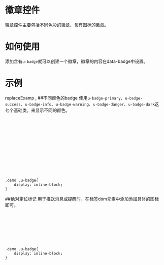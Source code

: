 # 徽章控件

徽章控件主要包括不同色彩的徽章、含有图标的徽章。

# 如何使用

添加含有`u-badge`就可以创建一个徽章，徽章的内容在data-badge中设置。

# 示例

replaceExamp
,
##不同颜色的badge
使用`u-badge-primary`、`u-badge-success`、`u-badge-info`、`u-badge-warning`、`u-badge-danger`、`u-badge-dark`这七个基础类，来显示不同的颜色。
<div class="example-content"><label class="u-badge u-badge-primary" data-badge="1">
</label>
<label class="u-badge u-badge-success" data-badge="1">
</label>
<label class="u-badge u-badge-info" data-badge="1">
</label>
<label class="u-badge u-badge-warning" data-badge="1">
</label>
<label class="u-badge u-badge-danger" data-badge="1">
</label>
<label class="u-badge u-badge-dark" data-badge="1">
</label></div>

<div class="example-content ex-hide"><style>
.demo .u-badge{
    display: inline-block;
}
</style></div>

<div class="examples-code"><pre><code>
<label class="u-badge u-badge-primary" data-badge="1">
</label>
<label class="u-badge u-badge-success" data-badge="1">
</label>
<label class="u-badge u-badge-info" data-badge="1">
</label>
<label class="u-badge u-badge-warning" data-badge="1">
</label>
<label class="u-badge u-badge-danger" data-badge="1">
</label>
<label class="u-badge u-badge-dark" data-badge="1">
</label></code></pre>
</div>

<div class="examples-code"><pre><code>
.demo .u-badge{
    display: inline-block;
}</code></pre>
</div>




##绝对定位标记
用于推送消息或提醒时，在标签dom元素中添加添加具体的图标即可。
<div class="example-content"><div class="u-badge w-20 m" data-badge="1">
    <i class="uf uf-bellmusicaltool"></i>
</div>
<div class="u-badge u-badge-no-background w-20 m" data-badge="1">
    <i class="uf uf-bellmusicaltool"></i>
</div></div>

<div class="example-content ex-hide"><style>
.demo .u-badge{
    display: inline-block;
}
</style></div>

<div class="examples-code"><pre><code>
<div class="u-badge w-20 m" data-badge="1">
    <i class="uf uf-bellmusicaltool"></i>
</div>
<div class="u-badge u-badge-no-background w-20 m" data-badge="1">
    <i class="uf uf-bellmusicaltool"></i>
</div></code></pre>
</div>

<div class="examples-code"><pre><code>
.demo .u-badge{
    display: inline-block;
}</code></pre>
</div>


